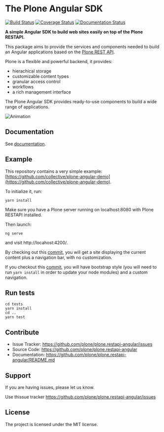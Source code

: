 # The Plone Angular SDK

[![Build Status](https://travis-ci.org/plone/plone.restapi-angular.svg?branch=master)](https://travis-ci.org/plone/plone.restapi-angular)
[![Coverage Status](https://coveralls.io/repos/github/plone/plone.restapi-angular/badge.svg?branch=master)](https://coveralls.io/github/plone/plone.restapi-angular?branch=master)
[![Documentation Status](https://readthedocs.org/projects/plonerestapi-angular/badge/?version=latest)](http://plonerestapi-angular.readthedocs.io/en/latest/?badge=latest)

**A simple Angular SDK to build web sites easily on top of the Plone RESTAPI.**

This package aims to provide the services and components needed to build an Angular applications based on the [Plone REST API](http://plonerestapi.readthedocs.io/en/latest/).

Plone is a flexible and powerful backend, it provides:

- hierachical storage
- customizable content types
- granular access control
- workflows
- a rich management interface

The Plone Angular SDK provides ready-to-use components to build a wide range of applications.

![Animation](https://github.com/plone/plone.restapi-angular/raw/master/docs/anim.gif)

## Documentation

See [documentation](http://plonerestapi-angular.readthedocs.io).

## Example

This repository contains a very simple example: [https://github.com/collective/plone-angular-demo](https://github.com/collective/plone-angular-demo).

To initialize it, run:
```
yarn install
```

Make sure you have a Plone server running on localhost:8080 with Plone RESTAPI installed.

Then launch:
```
ng serve
```
and visit http://locahost:4200/.

By checking out this [commit](https://github.com/collective/plone-angular-demo/commit/152068ef3db2362da52e36ae7fe753992dd3bf42), you will get a site displaying the current content plus a navigation bar, with no customization.

If you checkout this [commit](https://github.com/collective/plone-angular-demo/commit/3881c003d1d253208d2db4a14c2bbec6dbe1b484), you will have bootstrap style (you will need to run `yarn install` in order to update your node modules) and a custom navigation.

## Run tests

    cd tests
    yarn install
    cd ..
    yarn test

## Contribute

- Issue Tracker: https://github.com/plone/plone.restapi-angular/issues
- Source Code: https://github.com/plone/plone.restapi-angular
- Documentation: https://github.com/plone/plone.restapi-angular/README.md

## Support

If you are having issues, please let us know.

Use thissue tracker https://github.com/plone/plone.restapi-angular/issues

## License

The project is licensed under the MIT license.
